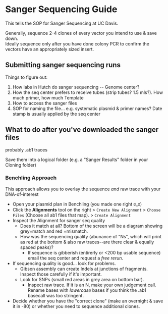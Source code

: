 # Sanger Sequencing Guide
This tells the SOP for Sanger Sequencing at UC Davis.

Generally, sequence 2-4 clones of every vector you intend to use & save down.  
Ideally sequence only after you have done colony PCR to confirm the vectors have an appropriately sized insert.

## Submitting sanger sequencing runs
Things to figure out:
1. How labs in Hutch do sanger sequencing -- Genome center?
1. How the seq center prefers to receive tubes (strip tubes? 1.5 mls?). How much primer, how much Template
1. How to access the sanger files
1. SOP for naming the file... e.g. systematic plasmid & primer names?  Date stamp is usually applied by the seq center

## What to do after you've downloaded the sanger files
probably .ab1 traces

Save them into a logical folder (e.g. a "Sanger Results" folder in your Cloning folder)

### Benchling Approach
This approach allows you to overlay the sequence *and* raw trace with your DNA-of-interest

* Open your plasmid plan in Benchling (you made one right ಠ_ಠ)
* Click the **Alignments** tool on the right > `Create New Alignment` > `Choose Files` (Choose all ab1 files that map). > `Create Alignment`
* Inspect the Alignment for sanger seq quality
  * Does it match at all? Bottom of the screen will be a diagram showing grey=match and red =mismatch.
  * How was the sequencing quality (abunance of "Ns", which will print as red at the bottom & also raw traces--are there clear & equally spaced peaks)?  
    * If sequence is gibberish (entirerly or <200 bp usable sequence) email the seq center and request a *free rerun*.
* If sequencing quality is good... look for problems.  
  * Gibson assembly can create Indels at junctions of fragments.  Inspect those carefully if it's important.  
  * Look for SNPs (small red areas in grey area on bottom bar).
    * Inspect raw trace.  If it is an N, make your own judgement call.  Rename bases with *lowercase* bases if you think the .ab1 basecall was too stringent.
* Decide whether you have the "correct clone" (make an overnight & save it in -80) or whether you need to sequence additional clones.

    
